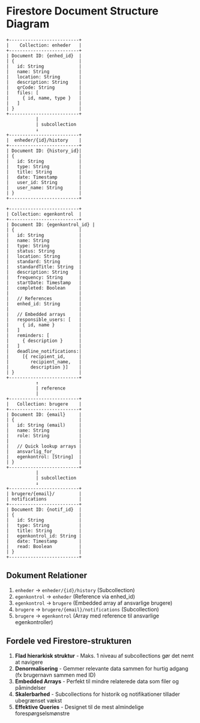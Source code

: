 # Firestore Document Structure Diagram

```
+--------------------------+
|    Collection: enheder   |
+--------------------------+
| Document ID: {enhed_id}  |
| {                        |
|   id: String             |
|   name: String           |
|   location: String       |
|   description: String    |
|   qrCode: String         |
|   files: [               |
|     { id, name, type }   |
|   ]                      |
| }                        |
+--------------------------+
           |
           | subcollection
           ↓
+--------------------------+
|  enheder/{id}/history    |
+--------------------------+
| Document ID: {history_id}|
| {                        |
|   id: String             |
|   type: String           |
|   title: String          |
|   date: Timestamp        |
|   user_id: String        |
|   user_name: String      |
| }                        |
+--------------------------+

+--------------------------+
| Collection: egenkontrol  |
+--------------------------+
| Document ID: {egenkontrol_id} |
| {                        |
|   id: String             |
|   name: String           |
|   type: String           |
|   status: String         |
|   location: String       |
|   standard: String       |
|   standardTitle: String  |
|   description: String    |
|   frequency: String      |
|   startDate: Timestamp   |
|   completed: Boolean     |
|                          |
|   // References          |
|   enhed_id: String       |
|                          |
|   // Embedded arrays     |
|   responsible_users: [   |
|     { id, name }         |
|   ]                      |
|   reminders: [           |
|     { description }      |
|   ]                      |
|   deadline_notifications:|
|     [{ recipient_id,     |
|        recipient_name,   |
|        description }]    |
| }                        |
+--------------------------+
           ↑
           | reference
           |
+--------------------------+
|   Collection: brugere    |
+--------------------------+
| Document ID: {email}     |
| {                        |
|   id: String (email)     |
|   name: String           |
|   role: String           |
|                          |
|   // Quick lookup arrays |
|   ansvarlig_for_         |
|   egenkontrol: [String]  |
| }                        |
+--------------------------+
           |
           | subcollection
           ↓
+--------------------------+
| brugere/{email}/         |
| notifications            |
+--------------------------+
| Document ID: {notif_id}  |
| {                        |
|   id: String             |
|   type: String           |
|   title: String          |
|   egenkontrol_id: String |
|   date: Timestamp        |
|   read: Boolean          |
| }                        |
+--------------------------+
```

## Dokument Relationer

1. `enheder` → `enheder/{id}/history` (Subcollection)
2. `egenkontrol` → `enheder` (Reference via enhed_id)
3. `egenkontrol` → `brugere` (Embedded array af ansvarlige brugere)
4. `brugere` → `brugere/{email}/notifications` (Subcollection)
5. `brugere` → `egenkontrol` (Array med reference til ansvarlige egenkontroller)

## Fordele ved Firestore-strukturen

1. **Flad hierarkisk struktur** - Maks. 1 niveau af subcollections gør det nemt at navigere
2. **Denormalisering** - Gemmer relevante data sammen for hurtig adgang (fx brugernavn sammen med ID)
3. **Embedded Arrays** - Perfekt til mindre relaterede data som filer og påmindelser
4. **Skalerbarhed** - Subcollections for historik og notifikationer tillader ubegrænset vækst
5. **Effektive Queries** - Designet til de mest almindelige forespørgselsmønstre 